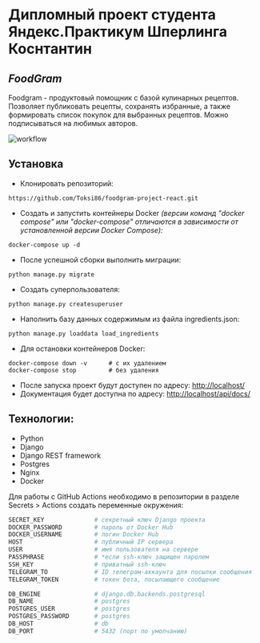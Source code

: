 # Дипломный проект студента Яндекс.Практикум Шперлинга Коснтантин

## _FoodGram_

Foodgram - продуктовый помощник с базой кулинарных рецептов. Позволяет публиковать рецепты, сохранять избранные, а также формировать список покупок для выбранных рецептов. Можно подписываться на любимых авторов.

![workflow](https://github.com/toksi86/foodgram-project-react/actions/workflows/main.yml/badge.svg)


## Установка
- Клонировать репозиторий:
```
https://github.com/Toksi86/foodgram-project-react.git
```
- Создать и запустить контейнеры Docker
*(версии команд "docker compose" или "docker-compose" отличаются в зависимости от установленной версии Docker Compose):*
```
docker-compose up -d
```

- После успешной сборки выполнить миграции:
```
python manage.py migrate
```

- Создать суперпользователя:
```
python manage.py createsuperuser
```

- Наполнить базу данных содержимым из файла ingredients.json:
```
python manage.py loaddata load_ingredients
```

- Для остановки контейнеров Docker:
```
docker-compose down -v      # с их удалением
docker-compose stop         # без удаления
```

- После запуска проект будут доступен по адресу: [http://localhost/](http://localhost/)
- Документация будет доступна по адресу: [http://localhost/api/docs/](http://localhost/api/docs/)

## Технологии:
- Python
- Django
- Django REST framework
- Postgres
- Nginx
- Docker

Для работы с GitHub Actions необходимо в репозитории в разделе Secrets > Actions создать переменные окружения:
```sh
SECRET_KEY              # секретный ключ Django проекта
DOCKER_PASSWORD         # пароль от Docker Hub
DOCKER_USERNAME         # логин Docker Hub
HOST                    # публичный IP сервера
USER                    # имя пользователя на сервере
PASSPHRASE              # *если ssh-ключ защищен паролем
SSH_KEY                 # приватный ssh-ключ
TELEGRAM_TO             # ID телеграм-аккаунта для посылки сообщения
TELEGRAM_TOKEN          # токен бота, посылающего сообщение

DB_ENGINE               # django.db.backends.postgresql
DB_NAME                 # postgres
POSTGRES_USER           # postgres
POSTGRES_PASSWORD       # postgres
DB_HOST                 # db
DB_PORT                 # 5432 (порт по умолчанию)
```

